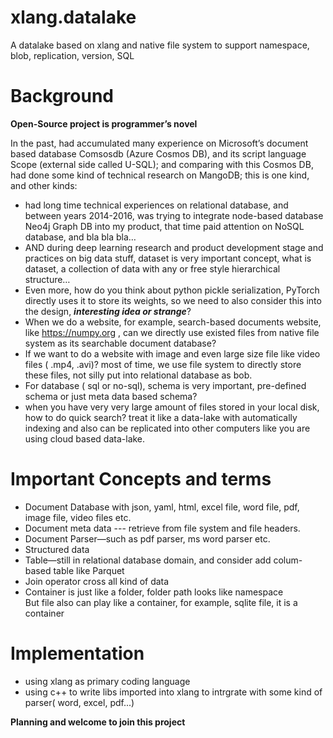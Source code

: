 # xlang.datalake
A datalake based on xlang and native file system to support namespace, blob, replication, version, SQL
# Background  

**Open-Source project is programmer’s novel**

In the past, had accumulated many experience on Microsoft’s document based database Comsosdb (Azure Cosmos DB), and its script language Scope (external side called U-SQL); and comparing with this Cosmos DB, had done some kind of technical research on MangoDB; this is one  kind, and other kinds:  
- had long time technical experiences on relational database, and between years 2014-2016, was trying to integrate node-based database Neo4j Graph DB into my product, that time paid attention on NoSQL database, and bla bla bla…  
- AND during deep learning research and product development stage and practices on big data stuff, dataset is very important concept, what is dataset, a collection of data with any or free style hierarchical structure…  
- Even more, how do you think about python pickle serialization, PyTorch directly uses it to store its weights, so we need to also consider this into the design, ***interesting idea or strange***?  
- When we do a website, for example, search-based documents website, like https://numpy.org , can we directly use existed files from native file system as its searchable document database?   
- If we want to do a website with image and even large size file like video files ( .mp4, .avi)? most of time, we use file system to directly store these files, not silly put into relational database as bob.   
- For database ( sql or no-sql), schema is very important, pre-defined schema or just meta data based schema?  
- when you have very very large amount of files stored in your local disk, how to do quick search? treat it like a data-lake with automatically indexing and also can be replicated into other computers like you are using cloud based data-lake.  

# Important Concepts and terms  
- Document Database with json, yaml, html, excel file, word file, pdf, image file, video files etc.  
- Document meta data --- retrieve from file system and file headers.  
- Document Parser—such as pdf parser, ms word parser etc.  
- Structured data  
- Table—still in relational database domain, and consider add colum-based table like Parquet  
- Join operator cross all kind of data  
- Container is just like a folder, folder path looks like namespace  
But file also can play like a container, for example, sqlite file, it is a container  

# Implementation
- using xlang as primary coding language
- using c++ to write libs imported into xlang to intrgrate with some kind of parser( word, excel, pdf...)  

**Planning and welcome to join this project**  

